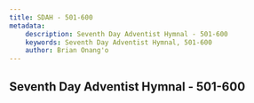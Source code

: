 ```yaml
---
title: SDAH - 501-600
metadata:
    description: Seventh Day Adventist Hymnal - 501-600
    keywords: Seventh Day Adventist Hymnal, 501-600
    author: Brian Onang'o
---
```



## Seventh Day Adventist Hymnal - 501-600
  